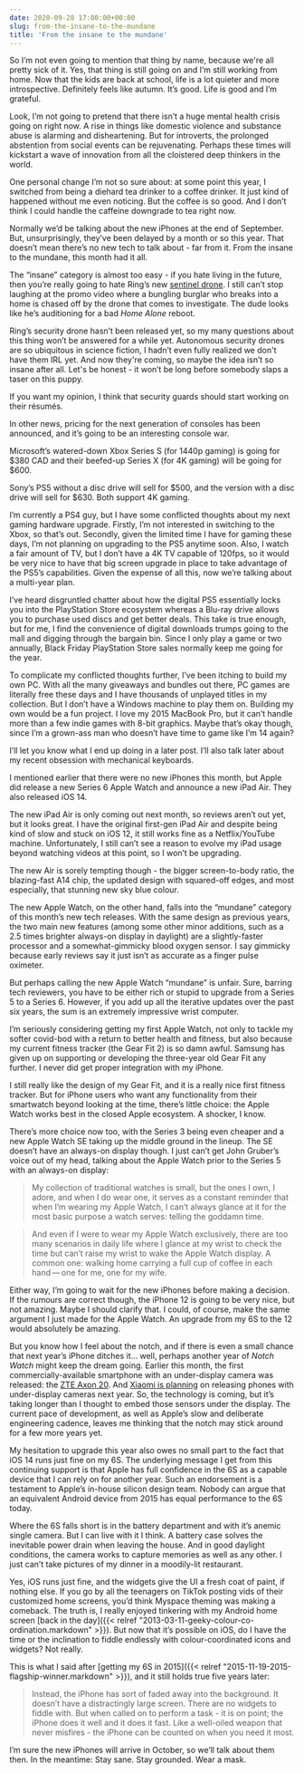 ```yaml
---
date: 2020-09-28 17:00:00+00:00
slug: from-the-insane-to-the-mundane
title: 'From the insane to the mundane'
---
```


So I’m not even going to mention that thing by name, because we're all pretty sick of it. Yes, that thing is still going on and I’m still working from home. Now that the kids are back at school, life is a lot quieter and more introspective. Definitely feels like autumn. It’s good. Life is good and I’m grateful.

Look, I’m not going to pretend that there isn’t a huge mental health crisis going on right now. A rise in things like domestic violence and substance abuse is alarming and disheartening. But for introverts, the prolonged abstention from social events can be rejuvenating. Perhaps these times will kickstart a wave of innovation from all the cloistered deep thinkers in the world.

One personal change I’m not so sure about: at some point this year, I switched from being a diehard tea drinker to a coffee drinker. It just kind of happened without me even noticing. But the coffee is so good. And I don’t think I could handle the caffeine downgrade to tea right now.

Normally we’d be talking about the new iPhones at the end of September. But, unsurprisingly, they’ve been delayed by a month or so this year. That doesn’t mean there’s no new tech to talk about - far from it. From the insane to the mundane, this month had it all.

The “insane” category is almost too easy - if you hate living in the future, then you’re really going to hate Ring’s new [sentinel drone](https://youtu.be/i2jFN_QEcS4). I still can’t stop laughing at the promo video where a bungling burglar who breaks into a home is chased off by the drone that comes to investigate. The dude looks like he’s auditioning for a bad *Home Alone* reboot.

Ring’s security drone hasn’t been released yet, so my many questions about this thing won’t be answered for a while yet. Autonomous security drones are so ubiquitous in science fiction, I hadn’t even fully realized we don't have them IRL yet. And now they're coming, so maybe the idea isn’t so insane after all. Let's be honest - it won’t be long before somebody slaps a taser on this puppy.

If you want my opinion, I think that security guards should start working on their résumés.

<!--more-->

In other news, pricing for the next generation of consoles has been announced, and it’s going to be an interesting console war.

Microsoft’s watered-down Xbox Series S (for 1440p gaming) is going for $380 CAD and their beefed-up Series X (for 4K gaming) will be going for $600.

Sony’s PS5 without a disc drive will sell for $500, and the version with a disc drive will sell for $630. Both support 4K gaming.

I’m currently a PS4 guy, but I have some conflicted thoughts about my next gaming hardware upgrade. Firstly, I’m not interested in switching to the Xbox, so that’s out. Secondly, given the limited time I have for gaming these days, I’m not planning on upgrading to the PS5 anytime soon. Also, I watch a fair amount of TV, but I don’t have a 4K TV capable of 120fps, so it would be very nice to have that big screen upgrade in place to take advantage of the PS5’s capabilities. Given the expense of all this, now we’re talking about a multi-year plan.

I’ve heard disgruntled chatter about how the digital PS5 essentially locks you into the PlayStation Store ecosystem whereas a Blu-ray drive allows you to purchase used discs and get better deals. This take is true enough, but for me, I find the convenience of digital downloads trumps going to the mall and digging through the bargain bin. Since I only play a game or two annually, Black Friday PlayStation Store sales normally keep me going for the year.

To complicate my conflicted thoughts further, I’ve been itching to build my own PC. With all the many giveaways and bundles out there, PC games are literally free these days and I have thousands of unplayed titles in my collection. But I don’t have a Windows machine to play them on. Building my own would be a fun project. I love my 2015 MacBook Pro, but it can’t handle more than a few indie games with 8-bit graphics. Maybe that’s okay though, since I’m a grown-ass man who doesn’t have time to game like I’m 14 again?

I’ll let you know what I end up doing in a later post. I’ll also talk later about my recent obsession with mechanical keyboards.

I mentioned earlier that there were no new iPhones this month, but Apple did release a new Series 6 Apple Watch and announce a new iPad Air. They also released iOS 14.

The new iPad Air is only coming out next month, so reviews aren’t out yet, but it looks great. I have the original first-gen iPad Air and despite being kind of slow and stuck on iOS 12, it still works fine as a Netflix/YouTube machine. Unfortunately, I still can’t see a reason to evolve my iPad usage beyond watching videos at this point, so I won’t be upgrading.

The new Air is sorely tempting though - the bigger screen-to-body ratio, the blazing-fast A14 chip, the updated design with squared-off edges, and most especially, that stunning new sky blue colour.

The new Apple Watch, on the other hand, falls into the “mundane” category of this month’s new tech releases. With the same design as previous years, the two main new features (among some other minor additions, such as a 2.5 times brighter always-on display in daylight) are a slightly-faster processor and a somewhat-gimmicky blood oxygen sensor. I say gimmicky because early reviews say it just isn’t as accurate as a finger pulse oximeter.

But perhaps calling the new Apple Watch “mundane” is unfair. Sure, barring tech reviewers, you have to be either rich or stupid to upgrade from a Series 5 to a Series 6. However, if you add up all the iterative updates over the past six years, the sum is an extremely impressive wrist computer.

I’m seriously considering getting my first Apple Watch, not only to tackle my softer covid-bod with a return to better health and fitness, but also because my current fitness tracker (the Gear Fit 2) is so damn awful. Samsung has given up on supporting or developing the three-year old Gear Fit any further. I never did get proper integration with my iPhone.

I still really like the design of my Gear Fit, and it is a really nice first fitness tracker. But for iPhone users who want any functionality from their smartwatch beyond looking at the time, there’s little choice: the Apple Watch works best in the closed Apple ecosystem. A shocker, I know.

There’s more choice now too, with the Series 3 being even cheaper and a new Apple Watch SE taking up the middle ground in the lineup. The SE doesn’t have an always-on display though. I just can’t get John Gruber’s voice out of my head, talking about the Apple Watch prior to the Series 5 with an always-on display:

> My collection of traditional watches is small, but the ones I own, I adore, and when I do wear one, it serves as a constant reminder that when I’m wearing my Apple Watch, I can’t always glance at it for the most basic purpose a watch serves: telling the goddamn time.

> And even if I were to wear my Apple Watch exclusively, there are too many scenarios in daily life where I glance at my wrist to check the time but can’t raise my wrist to wake the Apple Watch display. A common one: walking home carrying a full cup of coffee in each hand — one for me, one for my wife.

Either way, I’m going to wait for the new iPhones before making a decision. If the rumours are correct though, the iPhone 12 is going to be very nice, but not amazing. Maybe I should clarify that. I could, of course, make the same argument I just made for the Apple Watch. An upgrade from my 6S to the 12 would absolutely be amazing.

But you know how I feel about the notch, and if there is even a small chance that next year’s iPhone ditches it… well, perhaps another year of *Notch Watch* might keep the dream going. Earlier this month, the first commercially-available smartphone with an under-display camera was released: the [ZTE Axon 20](https://www.ztedevices.com/en/product/zte-axon-20-4g/). And [Xiaomi is planning](https://www.theverge.com/2020/8/28/21405241/xiaomi-under-display-selfie-camera-no-notch-hole-punch-2021-mass-production) on releasing phones with under-display cameras next year. So, the technology is coming, but it’s taking longer than I thought to embed those sensors under the display. The current pace of development, as well as Apple’s slow and deliberate engineering cadence, leaves me thinking that the notch may stick around for a few more years yet.

My hesitation to upgrade this year also owes no small part to the fact that iOS 14 runs just fine on my 6S. The underlying message I get from this continuing support is that Apple has full confidence in the 6S as a capable device that I can rely on for another year. Such an endorsement is a testament to Apple’s in-house silicon design team. Nobody can argue that an equivalent Android device from 2015 has equal performance to the 6S today.

Where the 6S falls short is in the battery department and with it’s anemic single camera. But I can live with it I think. A battery case solves the inevitable power drain when leaving the house. And in good daylight conditions, the camera works to capture memories as well as any other. I just can’t take pictures of my dinner in a moodily-lit restaurant.

Yes, iOS runs just fine, and the widgets give the UI a fresh coat of paint, if nothing else. If you go by all the teenagers on TikTok posting vids of their customized home screens, you’d think Myspace theming was making a comeback. The truth is, I really enjoyed tinkering with my Android home screen [back in the day]({{< relref "2013-03-11-geeky-colour-co-ordination.markdown" >}}). But now that it’s possible on iOS, do I have the time or the inclination to fiddle endlessly with colour-coordinated icons and widgets? Not really.

This is what I said after [getting my 6S in 2015]({{< relref "2015-11-19-2015-flagship-winner.markdown" >}}), and it still holds true five years later:

> Instead, the iPhone has sort of faded away into the background. It doesn’t have a distractingly large screen. There are no widgets to fiddle with. But when called on to perform a task - it is on point; the iPhone does it well and it does it fast. Like a well-oiled weapon that never misfires - the iPhone can be counted on when you need it most.

I’m sure the new iPhones will arrive in October, so we’ll talk about them then. In the meantime: Stay sane. Stay grounded. Wear a mask.
